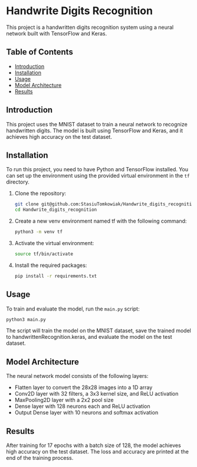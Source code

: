 # Handwrite Digits Recognition

This project is a handwritten digits recognition system using a neural network built with TensorFlow and Keras.

## Table of Contents
- [Introduction](#introduction)
- [Installation](#installation)
- [Usage](#usage)
- [Model Architecture](#model-architecture)
- [Results](#results)

## Introduction
This project uses the MNIST dataset to train a neural network to recognize handwritten digits. The model is built using TensorFlow and Keras, and it achieves high accuracy on the test dataset.

## Installation
To run this project, you need to have Python and TensorFlow installed. You can set up the environment using the provided virtual environment in the `tf` directory.

1. Clone the repository:
    ```sh
    git clone git@github.com:StasiuTomkowiak/Handwrite_digits_recognition.git
    cd Handwrite_digits_recognition
    ```

2. Create a new venv environment named tf with the following command:
    ```sh
    python3 -m venv tf 
    ```
3. Activate the virtual environment:
    ```sh
    source tf/bin/activate
    ```

4. Install the required packages:
    ```sh
    pip install -r requirements.txt
    ```

## Usage
To train and evaluate the model, run the `main.py` script:
```sh
python3 main.py
```

The script will train the model on the MNIST dataset, save the trained model to handwrittenRecognition.keras, and evaluate the model on the test dataset.

## Model Architecture
The neural network model consists of the following layers:

* Flatten layer to convert the 28x28 images into a 1D array
* Conv2D layer with 32 filters, a 3x3 kernel size, and ReLU activation
* MaxPooling2D layer with a 2x2 pool size
* Dense layer with 128 neurons each and ReLU activation
* Output Dense layer with 10 neurons and softmax activation

## Results

After training for 17 epochs with a batch size of 128, the model achieves high accuracy on the test dataset. The loss and accuracy are printed at the end of the training process.
